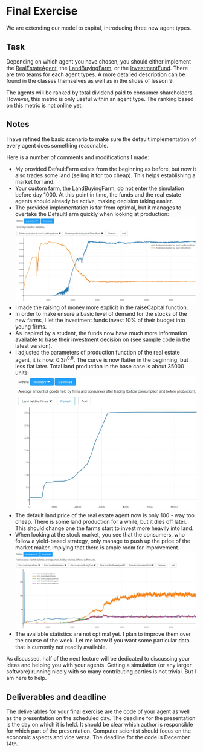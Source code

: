 # Final Exercise

We are extending our model to capital, introducing three new agent types.

## Task

Depending on which agent you have chosen, you should either implement the [RealEstateAgent](../src/com/agentecon/exercise9/RealEstateAgent.java), the
[LandBuyingFarm](../src/com/agentecon/exercise9/LandBuyingFarm.java), or the [InvestmentFund](../src/com/agentecon/exercise9/InvestmentFund.java). There are two teams for each agent types. A more detailed description can be found in the classes themselves as well as in the slides of lesson 9.

The agents will be ranked by total dividend paid to consumer shareholders. However, this metric is only useful within an agent type. The ranking based on this metric is not online yet.

## Notes

I have refined the basic scenario to make sure the default implementation of every agent does something reasonable.

Here is a number of comments and modifications I made:

* My provided DefaultFarm exists from the beginning as before, but now it also trades some land (selling it for too cheap). This helps establishing a market for land.
* Your custom farm, the LandBuyingFarm, do not enter the simulation before day 1000. At this point in time, the funds and the real estate agents should already be active, making decision taking easier.
* The provided implementation is far from optimal, but it manages to overtake the DefaultFarm quickly when looking at production:
![production](images/ex9-production.jpg "Production")
* I made the raising of money more explicit in the raiseCapital function.
* In order to make ensure a basic level of demand for the stocks of the new farms, I let the investment funds invest 10% of their budget into young firms.
* As inspired by a student, the funds now have much more information available to base their investment decision on (see sample code in the latest version).
* I adjusted the parameters of production function of the real estate agent, it is now: $0.3 h^{0.8}$. The curve is now flatter in the beginning, but less flat later. Total land production in the base case is about 35000 units:
![land](images/ex9-land.jpg "Land")
* The default land price of the real estate agent now is only 100 - way too cheap. There is some land production for a while, but it dies off later. This should change one the farms start to invest more heavily into land.
* When looking at the stock market, you see that the consumers, who follow a yield-based strategy, only manage to push up the price of the market maker, implying that there is ample room for improvement.
![stocks](images/ex9-stocks.jpg "Stock Market")
* The available statistics are not optimal yet. I plan to improve them over the course of the week. Let me know if you want some particular data that is currently not readily available.

As discussed, half of the next lecture will be dedicated to discussing your ideas and helping you with your agents. Getting a simulation (or any larger software) running nicely with so many contributing parties is not trivial. But I am here to help.

## Deliverables and deadline

The deliverables for your final exercise are the code of your agent as well as the presentation on the scheduled day. The deadline for the presentation is the day on which it is held. It should be clear which author is responsible for which part of the presentation. Computer scientist should focus on the economic aspects and vice versa. The deadline for the code is December 14th.